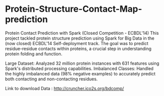 # Protein-Structure-Contact-Map-prediction

Protein Contact Prediction with Spark (Closed Competition - ECBDL'14)
This project tackled protein structure prediction using Spark for Big Data in the (now closed) ECBDL'14 Self-deployment track. The goal was to predict residue-residue contacts within proteins, a crucial step in understanding protein folding and function.

Large Dataset: Analyzed 32 million protein instances with 631 features using Spark's distributed processing capabilities.
Imbalanced Classes: Handled the highly imbalanced data (98% negative examples) to accurately predict both contacting and non-contacting residues.


Link to download Data : http://cruncher.ico2s.org/bdcomp/
